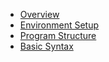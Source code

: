 - [Overview](overview.md)
- [Environment Setup](environment-setup.md)
- [Program Structure](program-structure.md)
- [Basic Syntax](basic-syntax.md)